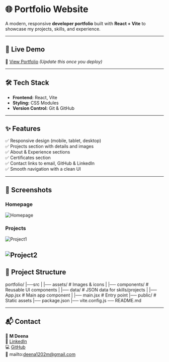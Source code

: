 # 🌐 Portfolio Website

A modern, responsive **developer portfolio** built with **React + Vite** to showcase my projects, skills, and experience.

---

## 🚀 Live Demo
🔗 [View Portfolio](#) *(Update this once you deploy)*

---

## 🛠️ Tech Stack
- **Frontend:** React, Vite  
- **Styling:** CSS Modules  
- **Version Control:** Git & GitHub  

---

## ✨ Features
✅ Responsive design (mobile, tablet, desktop)  
✅ Projects section with details and images  
✅ About & Experience sections  
✅ Certificates section  
✅ Contact links to email, GitHub & LinkedIn  
✅ Smooth navigation with a clean UI  

---

## 📸 Screenshots
### Homepage  
![Homepage](src/assets/hero/Heropage.png)


### Projects  
![Project1](src/assets/hero/project1.png)

![Project2](src/assets/hero/project2.png)
---

## 📂 Project Structure
portfolio/
|──src
| |── assets/ # Images & icons
| |── components/ # Reusable UI components
| |── data/ # JSON data for skills/projects
| |── App.jsx # Main app component
| |── main.jsx # Entry point
|── public/ # Static assets
|── package.json
|── vite.config.js
── README.md

---

## 📬 Contact
👤 **M Deena**  
🔗 [LinkedIn](https://www.linkedin.com/in/m-deena-1048032b6)  
💻 [GitHub](https://github.com/Deena-02)  
📧 mailto:deena1202m@gmail.com
